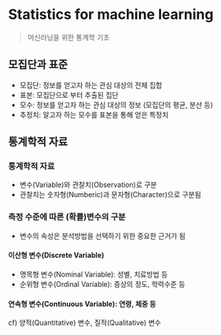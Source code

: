 # Statistics for machine learning
> 머신러닝을 위한 통계학 기초
## 모집단과 표준
- 모집단: 정보를 얻고자 하는 관심 대상의 전체 집합
- 표본: 모집단으로 부터 추출된 집단
- 모수: 정보를 얻고자 하는 관심 대상의 정보 (모집단의 평균, 분산 등)
- 추정치: 알고자 하는 모수를 표본을 통해 얻은 특정치
## 통계학적 자료
### 통계학적 자료
- 변수(Variable)와 관찰치(Observation)로 구분
- 관찰치는 숫자형(Numberic)과 문자형(Character)으로 구분됨
### 측정 수준에 따른 (확률)변수의 구분
- 변수의 속성은 분석방법을 선택하기 위한 중요한 근거가 됨
#### 이산형 변수(Discrete Variable)
- 명목형 변수(Nominal Variable): 성별, 치료방법 등
- 순위형 변수(Ordinal Variable): 증상의 정도, 학력수준 등
#### 연속형 변수(Continuous Variable): 연령, 체중 등
cf) 양적(Quantitative) 변수, 질적(Qualitative) 변수       
